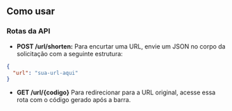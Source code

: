 ## Como usar

### Rotas da API

- **POST /url/shorten:** Para encurtar uma URL, envie um JSON no corpo da solicitação com a seguinte estrutura:

```json
{
  "url": "sua-url-aqui"
}
```

- **GET /url/{codigo}** Para redirecionar para a URL original, acesse essa rota com o código gerado após a barra.

